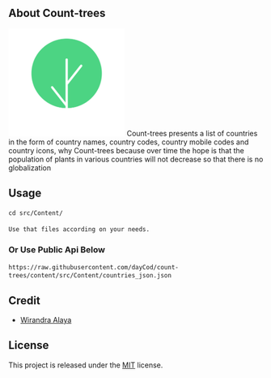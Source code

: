 ## About Count-trees
<img src="https://raw.githubusercontent.com/dayCod/count-trees/content/countrees.png" width="230" alt="Laravel Logo">
Count-trees presents a list of countries in the form of country names, country codes, country mobile codes and country icons, why Count-trees because over time the hope is that the population of plants in various countries will not decrease so that there is no globalization

## Usage
```
cd src/Content/

Use that files according on your needs.
```

### Or Use Public Api Below
```
https://raw.githubusercontent.com/dayCod/count-trees/content/src/Content/countries_json.json
```

## Credit
- [Wirandra Alaya](https://github.com/dayCod)

## License
This project is released under the [MIT](http://opensource.org/licenses/MIT) license.
